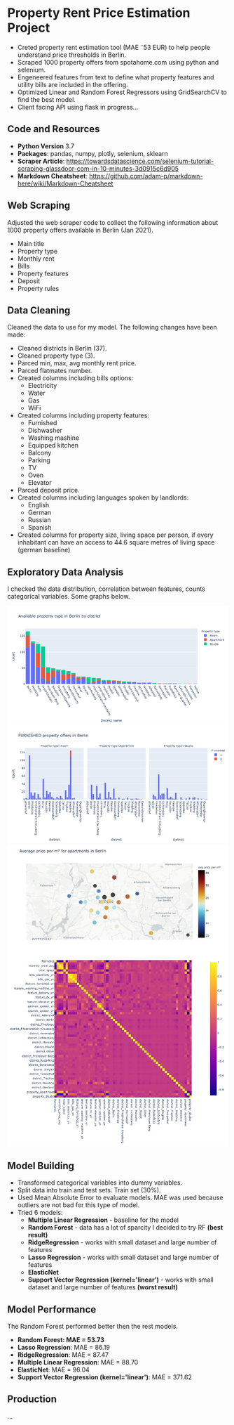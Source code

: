 # Property Rent Price Estimation Project
- Creted property rent estimation tool (MAE ˜53 EUR) to help people understand price thresholds in Berlin.
- Scraped 1000 property offers from spotahome.com using python and selenium.
- Engeneered features from text to define what property features and utility bills are included in the offering.
- Optimized Linear and Random Forest Regressors using GridSearchCV to find the best model.
- Client facing API using flask in progress...

## Code and Resources
- __Python Version__ 3.7
- __Packages__: pandas, numpy, plotly, selenium, sklearn
- __Scraper Article__: https://towardsdatascience.com/selenium-tutorial-scraping-glassdoor-com-in-10-minutes-3d0915c6d905
- __Markdown Cheatsheet__: https://github.com/adam-p/markdown-here/wiki/Markdown-Cheatsheet

## Web Scraping
Adjusted the web scraper code to collect the following information about 1000 property offers available in Berlin (Jan 2021).

- Main title
- Property type
- Monthly rent
- Bills
- Property features
- Deposit
- Property rules

## Data Cleaning
Cleaned the data to use for my model. The following changes have been made:

- Cleaned districts in Berlin (37).
- Cleaned property type (3).
- Parced min, max, avg monthly rent price.
- Parced flatmates number.
- Created columns including bills options:
  - Electricity
  - Water
  - Gas
  - WiFi
- Created columns including property features:
  - Furnished
  - Dishwasher
  - Washing mashine
  - Equipped kitchen
  - Balcony
  - Parking
  - TV
  - Oven
  - Elevator
- Parced deposit price.
- Created columns including languages spoken by landlords:
  - English
  - German
  - Russian
  - Spanish
- Created columns for property size, living space per person, if every inhabitant can have an access to 44.6 square metres of living space (german baseline)

## Exploratory Data Analysis
I checked the data distribution, correlation between features, counts categorical variables. Some graphs below. 

![](images/ds_apartment_price_estimation_newplot.png)
![](images/ds_apartment_price_estimation_hist3.png)
![](images/ds_apartment_price_estimation_map.png)
![](images/ds_apartment_price_estimation_corrplot.png)

## Model Building

- Transformed categorical variables into dummy variables. 
- Split data into train and test sets. Train set (30%).
- Used Mean Absolute Error to evaluate models. MAE was used because outliers are not bad for this type of model.
- Tried 6 models:
  - __Multiple Linear Regression__ - baseline for the model
  - __Random Forest__ - data has a lot of sparcity I decided to try RF __(best result)__
  - __RidgeRegression__ - works with small dataset and large number of features
  - __Lasso Regression__ - works with small dataset and large number of features
  - __ElasticNet__ 
  - __Support Vector Regression (kernel='linear')__ - works with small dataset and large number of features  __(worst result)__
  
  

## Model Performance
The Random Forest performed better then the rest models.

- __Random Forest: MAE =  53.73__
- __Lasso Regression__: MAE = 86.19
- __RidgeRegression__: MAE = 87.47
- __Multiple Linear Regression__: MAE = 88.70
- __ElasticNet__: MAE = 96.04
- __Support Vector Regression (kernel='linear')__: MAE = 371.62


## Production
...

